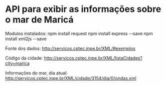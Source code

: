 # API para exibir as informações sobre o mar de Maricá

Modulos instalados:
    npm install request
    npm install express --save
    npm install xml2js --save

Fonte dos dados:
    http://servicos.cptec.inpe.br/XML/#exemplos

Código da cidade:
    http://servicos.cptec.inpe.br/XML/listaCidades?city=marica

Informações do mar, dia atual:
    http://servicos.cptec.inpe.br/XML/cidade/3154/dia/0/ondas.xml